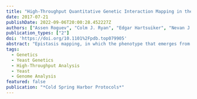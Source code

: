 ```yaml
---
title: "High-Throughput Quantitative Genetic Interaction Mapping in the Fission Yeast Schizosaccharomyces pombe"
date: 2017-07-21
publishDate: 2022-09-06T20:00:28.452227Z
authors: ["Assen Roguev", "Colm J. Ryan", "Edgar Hartsuiker", "Nevan J Krogan"]
publication_types: ["2"]
doi: 'https://doi.org/10.1101%2Fpdb.top079905'
abstract: "Epistasis mapping, in which the phenotype that emerges from combining pairs of mutations is measured quantitatively, is a powerful tool for unbiased study of gene function. When performed at a large scale, this approach has been used to assign function to previously uncharacterized genes, define functional modules and pathways, and study their cross talk. These experiments rely heavily on methods for rapid sampling of binary combinations of mutant alleles by systematic generation of a series of double mutants. Epistasis mapping technologies now exist in various model systems. Here we provide an overview of different epistasis mapping technologies, including the pombe epistasis mapper (PEM) system designed for the collection of quantitative genetic interaction data in fission yeast *Schizosaccharomyces pombe*. Comprising a series of high-throughput selection steps for generation and characterization of double mutants, the PEM system has provided insight into a wide range of biological processes as well as facilitated evolutionary analysis of genetic interactomes across different species."
tags:
  - Genetics
  - Yeast Genetics
  - High-Throughput Analysis
  - Yeast
  - Genome Analysis
featured: false
publication: "*Cold Spring Harbor Protocols*"
---
```


